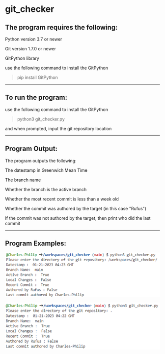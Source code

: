 # git_checker

## The program requires the following:

Python version 3.7 or newer

Git version 1.7.0 or newer

GitPython library

use the following command to install the GitPython
> pip install GitPython

---

## To run the program:

use the following command to install the GitPython
> python3 git_checker.py

and when prompted, input the git repository location

---

## Program Output:

The program outputs the following:

The datestamp in Greenwich Mean Time

The branch name 

Whether the branch is the active branch

Whether the most recent commit is less than a week old

Whether the commit was authored by the target (in this case "Rufus")

If the commit was not authored by the target, then print who did the last commit

---

## Program Examples:

![alt text](https://github.com/Charles-Philip/git_checker/blob/main/images/specific%20dir%20git%20checker%20Capture.PNG "specific directory")

![alt text](https://github.com/Charles-Philip/git_checker/blob/main/images/current%20dir%20git%20checker%20Capture.PNG "current directory")


